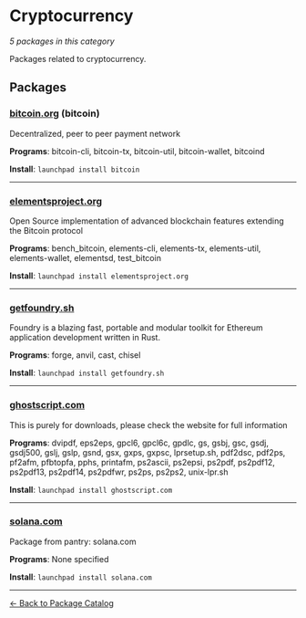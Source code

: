 # Cryptocurrency

*5 packages in this category*

Packages related to cryptocurrency.

## Packages

### [bitcoin.org](../packages/bitcoin.org/index.md) (bitcoin)

Decentralized, peer to peer payment network

**Programs**: bitcoin-cli, bitcoin-tx, bitcoin-util, bitcoin-wallet, bitcoind

**Install**: `launchpad install bitcoin`

---

### [elementsproject.org](../packages/elementsproject.org/index.md)

Open Source implementation of advanced blockchain features extending the Bitcoin protocol

**Programs**: bench_bitcoin, elements-cli, elements-tx, elements-util, elements-wallet, elementsd, test_bitcoin

**Install**: `launchpad install elementsproject.org`

---

### [getfoundry.sh](../packages/getfoundry.sh/index.md)

Foundry is a blazing fast, portable and modular toolkit for Ethereum application development written in Rust.

**Programs**: forge, anvil, cast, chisel

**Install**: `launchpad install getfoundry.sh`

---

### [ghostscript.com](../packages/ghostscript.com/index.md)

This is purely for downloads, please check the website for full information

**Programs**: dvipdf, eps2eps, gpcl6, gpcl6c, gpdlc, gs, gsbj, gsc, gsdj, gsdj500, gslj, gslp, gsnd, gsx, gxps, gxpsc, lprsetup.sh, pdf2dsc, pdf2ps, pf2afm, pfbtopfa, pphs, printafm, ps2ascii, ps2epsi, ps2pdf, ps2pdf12, ps2pdf13, ps2pdf14, ps2pdfwr, ps2ps, ps2ps2, unix-lpr.sh

**Install**: `launchpad install ghostscript.com`

---

### [solana.com](../packages/solana.com/index.md)

Package from pantry: solana.com

**Programs**: None specified

**Install**: `launchpad install solana.com`

---

[← Back to Package Catalog](../package-catalog.md)
